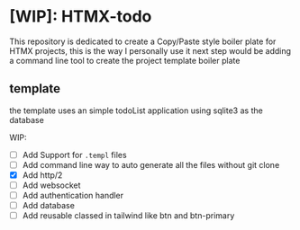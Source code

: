 # [WIP]: HTMX-todo

This repository is dedicated to create a Copy/Paste style boiler plate for HTMX projects, this is the way I personally use it
next step would be adding a command line tool to create the project template boiler plate

## template

the template uses an simple todoList application using sqlite3 as the database

WIP:

- [ ] Add Support for `.templ` files
- [ ] Add command line way to auto generate all the files without git clone
- [x] Add http/2
- [ ] Add websocket
- [ ] Add authentication handler
- [ ] Add database
- [ ] Add reusable classed in tailwind like btn and btn-primary
